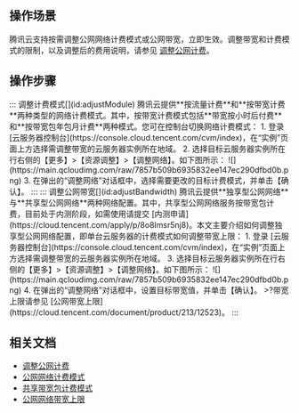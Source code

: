 ## 操作场景
腾讯云支持按需调整公网网络计费模式或公网带宽，立即生效。调整带宽和计费模式的限制，以及调整后的费用说明，请参见 [调整公网计费](https://cloud.tencent.com/document/product/213/10580)。

## 操作步骤
<dx-tabs>
::: 调整计费模式[](id:adjustModule)
腾讯云提供**按流量计费**和**按带宽计费**两种类型的网络计费模式。其中，按带宽计费模式包括**带宽按小时后付费**和**按带宽包年包月计费**两种模式。您可在控制台切换网络计费模式：
1. 登录 [云服务器控制台](https://console.cloud.tencent.com/cvm/index)，在“实例”页面上方选择需调整带宽的云服务器实例所在地域。
2. 选择目标云服务器实例所在行右侧的【更多】>【资源调整】>【调整网络】。如下图所示：
![](https://main.qcloudimg.com/raw/7857b509b6935832ee147ec290dfbd0b.png)
3. 在弹出的“调整网络”对话框中，选择需要更改的目标计费模式，并单击【确认】。
:::
::: 调整公网带宽[](id:adjustBandwidth)
腾讯云提供**独享型公网网络**与**共享型公网网络**两种网络配置。其中，共享型公网网络服务按带宽包计费，目前处于内测阶段，如需使用请提交 [内测申请](https://cloud.tencent.com/apply/p/8o8lmsr5nj8)。本文主要介绍如何调整独享型公网网络配置，即单台云服务器的计费模式如何调整带宽上限：
1. 登录 [云服务器控制台](https://console.cloud.tencent.com/cvm/index)，在“实例”页面上方选择需调整带宽的云服务器实例所在地域。
3. 选择目标云服务器实例所在行右侧的【更多】>【资源调整】>【调整网络】。如下图所示：
![](https://main.qcloudimg.com/raw/7857b509b6935832ee147ec290dfbd0b.png)
4. 在弹出的“调整网络”对话框中，设置目标带宽值，并单击【确认】。
>?带宽上限请参见 [公网带宽上限](https://cloud.tencent.com/document/product/213/12523)。
:::
</dx-tabs>

## 相关文档

- [调整公网计费](https://cloud.tencent.com/document/product/213/10580)
- [公网网络计费模式](https://cloud.tencent.com/document/product/213/10578) 
- [共享带宽包计费模式](https://cloud.tencent.com/document/product/684/15255)
- [公网网络带宽上限](https://cloud.tencent.com/document/product/213/12523)
